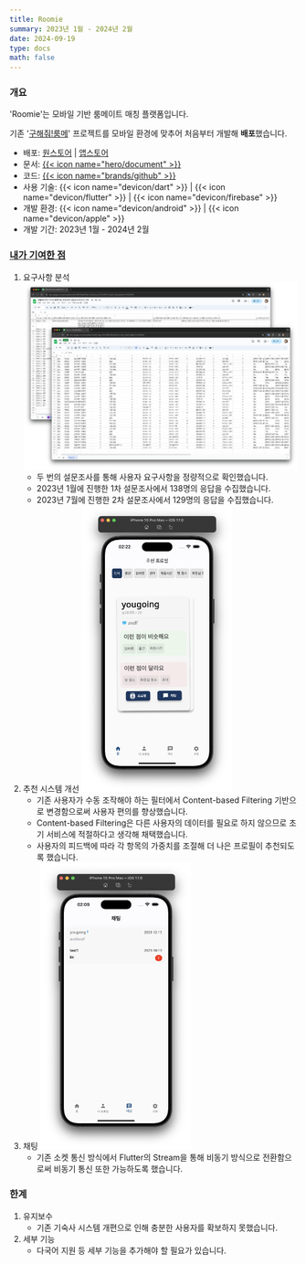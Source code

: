 ```yaml
---
title: Roomie
summary: 2023년 1월 - 2024년 2월
date: 2024-09-19
type: docs
math: false
---
```


### 개요

'Roomie'는 모바일 기반 룸메이트 매칭 플랫폼입니다.

기존 '[구해줘!룸메](../findRoommate)' 프로젝트를 모바일 환경에 맞추어 처음부터 개발해 **배포**했습니다.


- 배포: [원스토어](https://m.onestore.co.kr/mobilepoc/apps/appsDetail.omp?prodId=0000774374) | [앱스토어](https://apps.apple.com/us/app/roomie/id6477328689)
- 문서: [{{< icon name="hero/document" >}}](Roomie.pdf)
- 코드: [{{< icon name="brands/github" >}}](https://github.com/rkdbq/Roomie-v2) 
- 사용 기술: {{< icon name="devicon/dart" >}} | {{< icon name="devicon/flutter" >}} | {{< icon name="devicon/firebase" >}}
- 개발 환경: {{< icon name="devicon/android" >}} | {{< icon name="devicon/apple" >}}
- 개발 기간: 2023년 1월 - 2024년 2월

### <u>내가 기여한 점</u>

1. 요구사항 분석
    ![screen reader text](설문조사.png)
    - 두 번의 설문조사를 통해 사용자 요구사항을 정량적으로 확인했습니다.
    - 2023년 1월에 진행한 1차 설문조사에서 138명의 응답을 수집했습니다.
    - 2023년 7월에 진행한 2차 설문조사에서 129명의 응답을 수집했습니다.
2. 추천 시스템 개선
    ![screen reader text](추천시스템.png)
    - 기존 사용자가 수동 조작해야 하는 필터에서 Content-based Filtering 기반으로 변경함으로써 사용자 편의를 향상했습니다.
    - Content-based Filtering은 다른 사용자의 데이터를 필요로 하지 않으므로 초기 서비스에 적절하다고 생각해 채택했습니다.
    - 사용자의 피드백에 따라 각 항목의 가중치를 조절해 더 나은 프로필이 추천되도록 했습니다.
3. 채팅
    ![screen reader text](채팅.png)
    - 기존 소켓 통신 방식에서 Flutter의 Stream을 통해 비동기 방식으로 전환함으로써 비동기 통신 또한 가능하도록 했습니다.

### 한계

1. 유지보수
    - 기존 기숙사 시스템 개편으로 인해 충분한 사용자를 확보하지 못했습니다.
2. 세부 기능
    - 다국어 지원 등 세부 기능을 추가해야 할 필요가 있습니다.